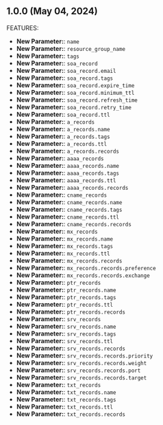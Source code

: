 <!-- markdownlint-disable MD041 -->

## 1.0.0 (May 04, 2024)

FEATURES:

- **New Parameter:**: `name`
- **New Parameter:**: `resource_group_name`
- **New Parameter:**: `tags`
- **New Parameter:**: `soa_record`
- **New Parameter:**: `soa_record.email`
- **New Parameter:**: `soa_record.tags`
- **New Parameter:**: `soa_record.expire_time`
- **New Parameter:**: `soa_record.minimum_ttl`
- **New Parameter:**: `soa_record.refresh_time`
- **New Parameter:**: `soa_record.retry_time`
- **New Parameter:**: `soa_record.ttl`
- **New Parameter:**: `a_records`
- **New Parameter:**: `a_records.name`
- **New Parameter:**: `a_records.tags`
- **New Parameter:**: `a_records.ttl`
- **New Parameter:**: `a_records.records`
- **New Parameter:**: `aaaa_records`
- **New Parameter:**: `aaaa_records.name`
- **New Parameter:**: `aaaa_records.tags`
- **New Parameter:**: `aaaa_records.ttl`
- **New Parameter:**: `aaaa_records.records`
- **New Parameter:**: `cname_records`
- **New Parameter:**: `cname_records.name`
- **New Parameter:**: `cname_records.tags`
- **New Parameter:**: `cname_records.ttl`
- **New Parameter:**: `cname_records.records`
- **New Parameter:**: `mx_records`
- **New Parameter:**: `mx_records.name`
- **New Parameter:**: `mx_records.tags`
- **New Parameter:**: `mx_records.ttl`
- **New Parameter:**: `mx_records.records`
- **New Parameter:**: `mx_records.records.preference`
- **New Parameter:**: `mx_records.records.exchange`
- **New Parameter:**: `ptr_records`
- **New Parameter:**: `ptr_records.name`
- **New Parameter:**: `ptr_records.tags`
- **New Parameter:**: `ptr_records.ttl`
- **New Parameter:**: `ptr_records.records`
- **New Parameter:**: `srv_records`
- **New Parameter:**: `srv_records.name`
- **New Parameter:**: `srv_records.tags`
- **New Parameter:**: `srv_records.ttl`
- **New Parameter:**: `srv_records.records`
- **New Parameter:**: `srv_records.records.priority`
- **New Parameter:**: `srv_records.records.weight`
- **New Parameter:**: `srv_records.records.port`
- **New Parameter:**: `srv_records.records.target`
- **New Parameter:**: `txt_records`
- **New Parameter:**: `txt_records.name`
- **New Parameter:**: `txt_records.tags`
- **New Parameter:**: `txt_records.ttl`
- **New Parameter:**: `txt_records.records`
